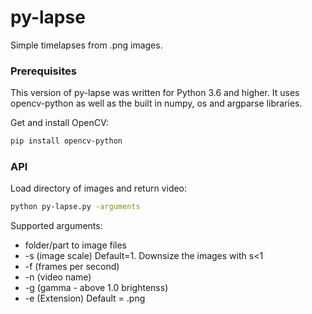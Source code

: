 # py-lapse

Simple timelapses from .png images.

### Prerequisites

This version of py-lapse was written for Python 3.6 and higher. It uses opencv-python as well as the built in numpy, os and argparse libraries.

Get and install OpenCV:
```sh
pip install opencv-python
```

### API

Load directory of images and return video:
```sh
python py-lapse.py -arguments
```

Supported arguments:
* folder/part to image files
* -s (image scale) Default=1. Downsize the images with s<1
* -f (frames per second)
* -n (video name)
* -g (gamma - above 1.0 brightenss)
* -e (Extension) Default = .png
